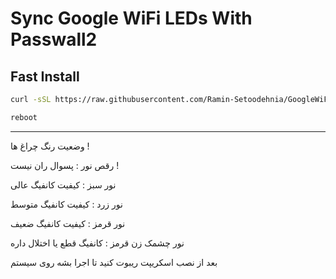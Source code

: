 # Sync Google WiFi LEDs With Passwall2

## Fast Install

```bash
curl -sSL https://raw.githubusercontent.com/Ramin-Setoodehnia/GoogleWiFi-LED/refs/heads/main/install.sh -o /install.sh && chmod +x /install.sh && /install.sh
```
```bash
reboot
```
-----------------------
وضعیت رنگ چراغ ها !

رقص نور : پسوال ران نیست !

نور سبز : کیفیت کانفیگ عالی

نور زرد : کیفیت کانفیگ متوسط

نور قرمز : کیفیت کانفیگ ضعیف

نور چشمک زن قرمز : کانفیگ قطع یا اختلال داره

بعد از نصب اسکریپت ریبوت کنید تا اجرا بشه روی سیستم
